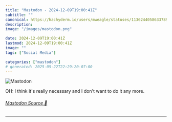 ```yaml
---
title: "Mastodon - 2024-12-09T19:00:41Z"
subtitle: ""
canonical: https://hachyderm.io/users/mweagle/statuses/113624405863378946
description:
image: "/images/mastodon.png"

date: 2024-12-09T19:00:41Z
lastmod: 2024-12-09T19:00:41Z
image: ""
tags: ["Social Media"]

categories: ["mastodon"]
# generated: 2025-05-22T22:29:20-07:00
---
```

![Mastodon](/images/mastodon.png)

<p>OH: I think it&#39;s really necessary and I don&#39;t want to do it any more.</p>


###### [Mastodon Source 🐘](https://hachyderm.io/@mweagle/113624405863378946)

___
